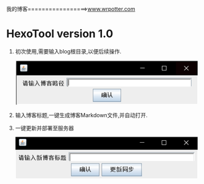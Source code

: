 我的博客=================>www.wrpotter.com

# HexoTool version 1.0

1. 初次使用,需要输入blog根目录,以便后续操作.    

   ![Snipaste_2018-04-30_22-34-39](img/Snipaste_2018-04-30_22-34-39.png)

2. 输入博客标题,一键生成博客Markdown文件,并自动打开.   

3. 一键更新并部署至服务器

   ![Snipaste_2018-04-30_22-35-33](img/Snipaste_2018-04-30_22-35-33.png)

